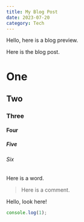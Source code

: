 ```yaml
---
title: My Blog Post
date: 2023-07-20
category: Tech
---
```


Hello, here is a blog preview.

<!--more-->

Here is the blog post.

# One

## Two

### Three

#### Four

##### Five

###### Six

Here is a word.

> Here is a comment.

Hello, look here!

```javascript
console.log(1);
```
